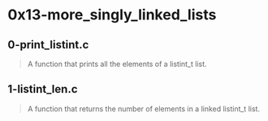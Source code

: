 # 0x13-more_singly_linked_lists

## 0-print_listint.c

> A function that prints all the elements of a listint_t list.

## 1-listint_len.c

> A function that returns the number of elements in a linked listint_t list.
